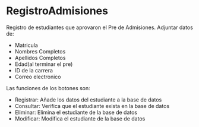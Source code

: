 # RegistroAdmisiones
Registro de estudiantes que aprovaron el Pre de Admisiones.
Adjuntar datos de:
- Matricula
- Nombres Completos
- Apellidos Completos
- Edad(al terminar el pre)
- ID de la carrera
- Correo electronico

Las funciones de los botones son:
- Registrar: Añade los datos del estudiante a la base de datos
- Consultar: Verifica que el estudiante exista en la base de datos
- Eliminar: Elimina el estudiante de la base de datos
- Modificar: Modifica el estudiante de la base de datos
